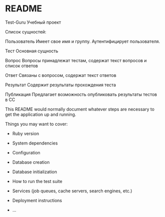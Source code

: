 # README
Test-Guru
Учебный проект 

Список сущностей:

Пользователь
Имеет свое имя и группу. Аутентифицирует пользователя.

Тест
Основная сущность

Вопрос
Вопросы принадлежат тестам, содержат текст вопросов и список ответов

Ответ
Связаны с вопросом, содержат текст ответов

Результат
Содержит результаты прохождения теста

Публикация 
Предлагает возможность опубликовать результаты тестов в СС
































This README would normally document whatever steps are necessary to get the
application up and running.

Things you may want to cover:

* Ruby version

* System dependencies

* Configuration

* Database creation

* Database initialization

* How to run the test suite

* Services (job queues, cache servers, search engines, etc.)

* Deployment instructions

* ...
